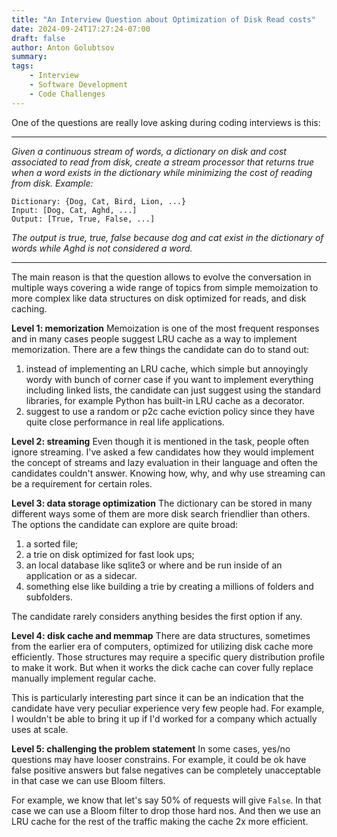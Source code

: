 ```yaml
---
title: "An Interview Question about Optimization of Disk Read costs"
date: 2024-09-24T17:27:24-07:00
draft: false
author: Anton Golubtsov
summary:
tags:
    - Interview
    - Software Development
    - Code Challenges
---
```


One of the questions are really love asking during coding interviews is this:

---

_Given a continuous stream of words, a dictionary on disk and cost associated to read from disk, create a stream processor that returns true when a word exists in the dictionary while minimizing the cost of reading from disk.
Example:_

```
Dictionary: {Dog, Cat, Bird, Lion, ...}
Input: [Dog, Cat, Aghd, ...]
Output: [True, True, False, ...]
```

_The output is true, true, false because dog and cat exist in the dictionary of words while Aghd is not considered a word._

---

The main reason is that the question allows to evolve the conversation in multiple ways covering a wide range of topics from simple memoization to more complex like data structures on disk optimized for reads, and disk caching.

**Level 1: memorization**
Memoization is one of the most frequent responses and in many cases people suggest LRU cache as a way to implement memorization. There are a few things the candidate can do to stand out:

1. instead of implementing an LRU cache, which simple but annoyingly wordy with bunch of corner case if you want to implement everything including linked lists, the candidate can just suggest using the standard libraries, for example Python has built-in LRU cache as a decorator.
1. suggest to use a random or p2c cache eviction policy since they have quite close performance in real life applications.

**Level 2: streaming**
Even though it is mentioned in the task, people often ignore streaming. I've asked a few candidates how they would implement the concept of streams and lazy evaluation in their language and often the candidates couldn't answer.
Knowing how, why, and why use streaming can be a requirement for certain roles.

**Level 3: data storage optimization**
The dictionary can be stored in many different ways some of them are more disk search friendlier than others. The options the candidate can explore are quite broad:

1. a sorted file;
1. a trie on disk optimized for fast look ups;
1. an local database like sqlite3 or where and be run inside of an application or as a sidecar.
1. something else like building a trie by creating a millions of folders and subfolders.

The candidate rarely considers anything besides the first option if any.

**Level 4: disk cache and memmap**
There are data structures, sometimes from the earlier era of computers, optimized for utilizing disk cache more efficiently.
Those structures may require a specific query distribution profile to make it work. But when it works the dick cache can cover fully replace manually implement regular cache.

This is particularly interesting part since it can be an indication that the candidate have very peculiar experience very few people had. For example, I wouldn't be able to bring it up if I'd worked for a company which actually uses at scale.

**Level 5: challenging the problem statement**
In some cases, yes/no questions may have looser constrains. For example, it could be ok have false positive answers but false negatives can be completely unacceptable in that case we can use Bloom filters.

For example, we know that let's say 50% of requests will give `False`. In that case we can use a Bloom filter to drop those hard nos. And then we use an LRU cache for the rest of the traffic making the cache 2x more efficient.
